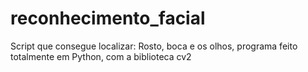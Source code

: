 # reconhecimento_facial
 Script que consegue localizar: Rosto, boca e os olhos, programa feito totalmente em Python, com a biblioteca cv2
